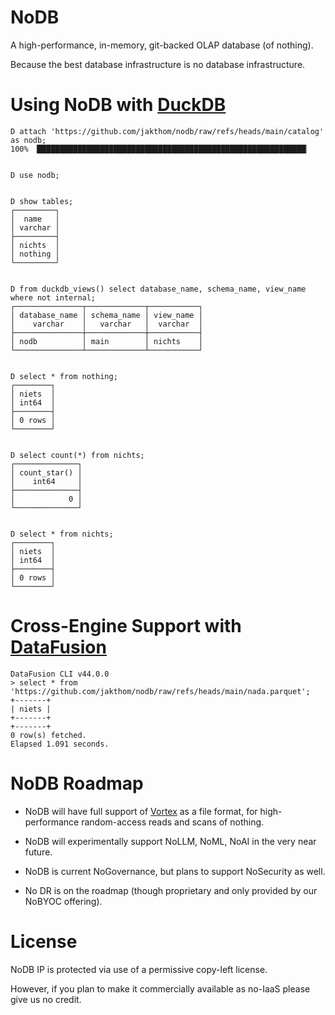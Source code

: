 # NoDB
A high-performance, in-memory, git-backed OLAP database (of nothing).

Because the best database infrastructure is no database infrastructure.


# Using NoDB with [DuckDB](https://duckdb.org/)

```
D attach 'https://github.com/jakthom/nodb/raw/refs/heads/main/catalog' as nodb;
100% ▕████████████████████████████████████████████████████████████▏


D use nodb;


D show tables;
┌─────────┐
│  name   │
│ varchar │
├─────────┤
│ nichts  │
│ nothing │
└─────────┘


D from duckdb_views() select database_name, schema_name, view_name where not internal;
┌───────────────┬─────────────┬───────────┐
│ database_name │ schema_name │ view_name │
│    varchar    │   varchar   │  varchar  │
├───────────────┼─────────────┼───────────┤
│ nodb          │ main        │ nichts    │
└───────────────┴─────────────┴───────────┘


D select * from nothing;
┌────────┐
│ niets  │
│ int64  │
├────────┤
│ 0 rows │
└────────┘


D select count(*) from nichts;
┌──────────────┐
│ count_star() │
│    int64     │
├──────────────┤
│            0 │
└──────────────┘


D select * from nichts;
┌────────┐
│ niets  │
│ int64  │
├────────┤
│ 0 rows │
└────────┘
```


# Cross-Engine Support with [DataFusion](https://datafusion.apache.org/)


```
DataFusion CLI v44.0.0
> select * from 'https://github.com/jakthom/nodb/raw/refs/heads/main/nada.parquet';
+-------+
| niets |
+-------+
+-------+
0 row(s) fetched.
Elapsed 1.091 seconds.
```


# NoDB Roadmap

* NoDB will have full support of [Vortex](https://github.com/spiraldb/vortex) as a file format, for high-performance random-access reads and scans of nothing.

* NoDB will experimentally support NoLLM, NoML, NoAI in the very near future.

* NoDB is current NoGovernance, but plans to support NoSecurity as well.

* No DR is on the roadmap (though proprietary and only provided by our NoBYOC offering).


# License

NoDB IP is protected via use of a permissive copy-left license.

However, if you plan to make it commercially available as no-IaaS please give us no credit.
